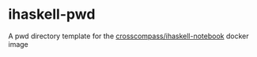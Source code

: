 # ihaskell-pwd
A pwd directory template for the [crosscompass/ihaskell-notebook](https://github.com/jamesdbrock/ihaskell-notebook) docker image
